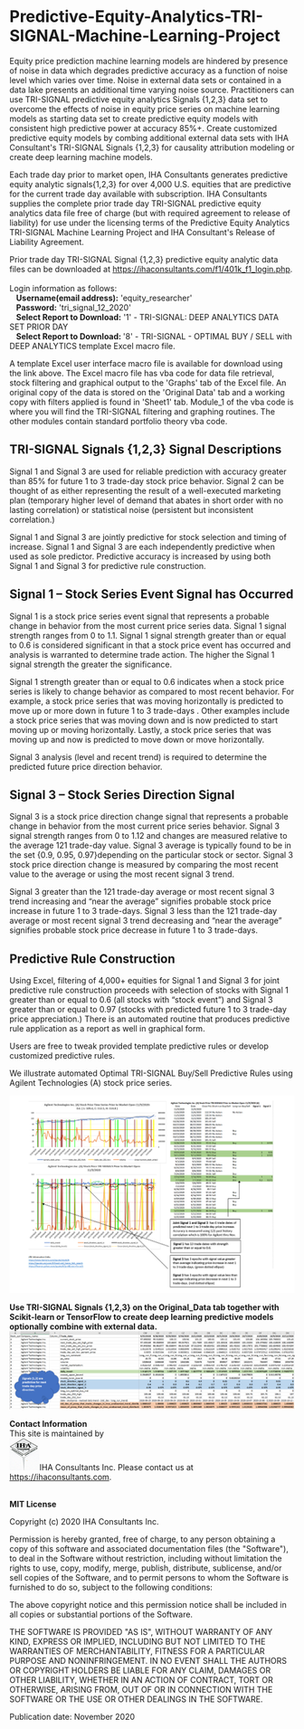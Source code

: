 # Predictive-Equity-Analytics-TRI-SIGNAL-Machine-Learning-Project
 Equity price prediction machine learning models are hindered by presence of noise in data which degrades predictive accuracy as a function of noise level which varies over time. Noise in external data sets or contained in a data lake presents an additional time varying noise source. Practitioners can use TRI-SIGNAL predictive equity analytics Signals {1,2,3} data set to overcome the effects of noise in equity price series on machine learning models as starting data set to create predictive equity models with consistent high predictive power at accuracy 85%+. Create customized predictive equity models by combing additional external data sets with IHA Consultant's TRI-SIGNAL Signals {1,2,3} for causality attribution modeling or create deep learning machine models. 


Each trade day prior to market open, IHA Consultants generates predictive equity analytic signals{1,2,3} for over 4,000 U.S. equities that are predictive for the current trade day available with subscription. IHA Consultants supplies the complete prior trade day TRI-SIGNAL predictive equity analytics data file free of charge (but with required agreement to release of liability) for use under the licensing terms of the Predictive Equity Analytics TRI-SIGNAL Machine Learning Project and IHA Consultant's Release of Liability Agreement.

Prior trade day TRI-SIGNAL Signal {1,2,3} predictive equity analytic data files can be downloaded at https://ihaconsultants.com/f1/401k_f1_login.php. <br/><br/> Login information as follows: <br/> &nbsp;&nbsp;&nbsp;<b>Username(email address):</b> 'equity_researcher' <br/>  &nbsp;&nbsp;&nbsp;<b>Password:</b> 'tri_signal_12_2020' <br/> &nbsp;&nbsp;&nbsp;<b>Select Report to Download:</b> '1' - TRI-SIGNAL: DEEP ANALYTICS DATA SET PRIOR DAY<br/> &nbsp;&nbsp;&nbsp;<b>Select Report to Download: </b> '8' - TRI-SIGNAL - OPTIMAL BUY / SELL with DEEP ANALYTICS template Excel macro file.

A template Excel user interface macro file is available for download using the link above. The Excel macro file has vba code for data file retrieval, stock filtering and graphical output to the 'Graphs' tab of the Excel file. An original copy of the data is stored on the 'Original Data' tab and a working copy with filters applied is found in 'Sheet1' tab.  Module_1 of the vba code is where you will find the TRI-SIGNAL filtering and graphing routines. The other modules contain standard portfolio theory vba code. 

 <h2>TRI-SIGNAL Signals {1,2,3} Signal Descriptions</h2>

Signal 1 and Signal 3 are used for reliable prediction with accuracy greater than 85% for future 1 to 3 trade-day stock price behavior. Signal 2 can be thought of as either representing the result of a well-executed marketing plan (temporary higher level of demand that abates in short order with no lasting correlation) or statistical noise (persistent but inconsistent correlation.)

Signal 1 and Signal 3 are jointly predictive for stock selection and timing of increase. Signal 1 and Signal 3 are each independently predictive when used as sole predictor. Predictive accuracy is increased by using both Signal 1 and Signal 3 for predictive rule construction.

<h2>Signal 1 – Stock Series Event Signal has Occurred</h2>
Signal 1 is a stock price series event signal that represents a probable change in behavior from the most current price series data. Signal 1 signal strength ranges from 0 to 1.1. Signal 1 signal strength greater than or equal to 0.6 is considered significant in that a stock price event has occurred and analysis is warranted to determine trade action. The higher the Signal 1 signal strength the greater the significance.

Signal 1 strength greater than or equal to 0.6 indicates when a stock price series is likely to change behavior as compared to most recent behavior. For example, a stock price series that was moving horizontally is predicted to move up or more down in future 1 to 3 trade-days . Other examples include a stock price series that was moving down and is now predicted to start moving up or moving horizontally. Lastly, a stock price series that was moving up and now is predicted to move down or move horizontally.

Signal 3 analysis (level and recent trend) is required to determine the predicted future price direction behavior.

<h2>Signal 3 – Stock Series Direction Signal</h2>
Signal 3 is a stock price direction change signal that represents a probable change in behavior from the most current price series behavior. Signal 3 signal strength ranges from 0 to 1.12 and changes are measured relative to the average 121 trade-day value. Signal 3 average is typically found to be in the set {0.9, 0.95, 0.97}depending on the particular stock or sector. Signal 3 stock price direction change is measured by comparing the most recent value to the average or using the most recent signal 3 trend. 

Signal 3 greater than the 121 trade-day average or most recent signal 3 trend increasing and “near the average” signifies probable stock price increase in future 1 to 3 trade-days. Signal 3 less than the 121 trade-day average or most recent signal 3 trend decreasing and “near the average” signifies probable stock price decrease in future 1 to 3 trade-days.

<h2>Predictive Rule Construction</h2>
Using Excel, filtering of 4,000+ equities for Signal 1 and Signal 3 for joint predictive rule construction proceeds with selection of stocks with Signal 1 greater than or equal to 0.6 (all stocks with “stock event”) and Signal 3 greater than or equal to 0.97 (stocks with predicted future 1 to 3 trade-day price appreciation.) There is an automated routine that produces predictive rule application as a report as well in graphical form. 

Users are free to tweak provided template predictive rules or develop customized predictive rules.


We illustrate automated Optimal TRI-SIGNAL Buy/Sell Predictive Rules using Agilent Technologies (A) stock price series.

<img src="https://github.com/mz27514/Predictive-Equity-Analytics-TRI-SIGNAL-Machine-Learning-Project/blob/main/tri_signal_signals_123_description.png" />

<b>Use TRI-SIGNAL Signals {1,2,3} on the Original_Data tab together with Scikit-learn or TensorFlow to create deep learning predictive models optionally combine with external data.</b>
<img src="https://github.com/mz27514/Predictive-Equity-Analytics-TRI-SIGNAL-Machine-Learning-Project/blob/main/signals_1_2_predictive.png" />

<b>Contact Information</b><br/> 
This site is maintained by <br/> <img src="https://github.com/mz27514/Predictive-Equity-Analytics-TRI-SIGNAL-Machine-Learning-Project/blob/main/iha_logo_email.png" />IHA Consultants Inc. Please contact us at https://ihaconsultants.com.



<br/>
<b>MIT License</b>

Copyright (c) 2020 IHA Consultants Inc.

Permission is hereby granted, free of charge, to any person obtaining a copy
of this software and associated documentation files (the "Software"), to deal
in the Software without restriction, including without limitation the rights
to use, copy, modify, merge, publish, distribute, sublicense, and/or sell
copies of the Software, and to permit persons to whom the Software is
furnished to do so, subject to the following conditions:

The above copyright notice and this permission notice shall be included in all
copies or substantial portions of the Software.

THE SOFTWARE IS PROVIDED "AS IS", WITHOUT WARRANTY OF ANY KIND, EXPRESS OR
IMPLIED, INCLUDING BUT NOT LIMITED TO THE WARRANTIES OF MERCHANTABILITY,
FITNESS FOR A PARTICULAR PURPOSE AND NONINFRINGEMENT. IN NO EVENT SHALL THE
AUTHORS OR COPYRIGHT HOLDERS BE LIABLE FOR ANY CLAIM, DAMAGES OR OTHER
LIABILITY, WHETHER IN AN ACTION OF CONTRACT, TORT OR OTHERWISE, ARISING FROM,
OUT OF OR IN CONNECTION WITH THE SOFTWARE OR THE USE OR OTHER DEALINGS IN THE
SOFTWARE.

Publication date: November 2020
